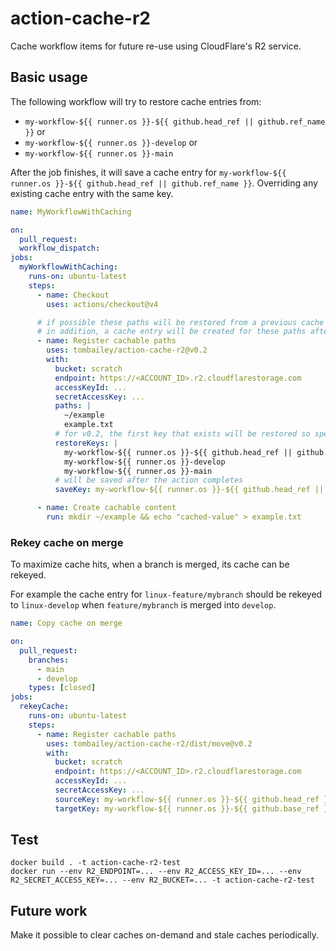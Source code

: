 # action-cache-r2

Cache workflow items for future re-use using CloudFlare's R2 service.

## Basic usage

The following workflow will try to restore cache entries from:

- `my-workflow-${{ runner.os }}-${{ github.head_ref || github.ref_name }}` or
- `my-workflow-${{ runner.os }}-develop` or
- `my-workflow-${{ runner.os }}-main`

After the job finishes, it will save a cache entry for `my-workflow-${{ runner.os }}-${{ github.head_ref || github.ref_name }}`. Overriding any existing cache entry with the same key.

```yaml
name: MyWorkflowWithCaching

on:
  pull_request:
  workflow_dispatch:
jobs:
  myWorkflowWithCaching:
    runs-on: ubuntu-latest
    steps:
      - name: Checkout
        uses: actions/checkout@v4

      # if possible these paths will be restored from a previous cache
      # in addition, a cache entry will be created for these paths after the job ends
      - name: Register cachable paths
        uses: tombailey/action-cache-r2@v0.2
        with:
          bucket: scratch
          endpoint: https://<ACCOUNT_ID>.r2.cloudflarestorage.com
          accessKeyId: ...
          secretAccessKey: ...
          paths: |
            ~/example
            example.txt
          # for v0.2, the first key that exists will be restored so specify keys in order of preference
          restoreKeys: |
            my-workflow-${{ runner.os }}-${{ github.head_ref || github.ref_name }}
            my-workflow-${{ runner.os }}-develop
            my-workflow-${{ runner.os }}-main
          # will be saved after the action completes
          saveKey: my-workflow-${{ runner.os }}-${{ github.head_ref || github.ref_name }}

      - name: Create cachable content
        run: mkdir ~/example && echo "cached-value" > example.txt
```

### Rekey cache on merge

To maximize cache hits, when a branch is merged, its cache can be rekeyed.

For example the cache entry for `linux-feature/mybranch` should be rekeyed to `linux-develop` when `feature/mybranch` is merged into `develop`.

```yaml
name: Copy cache on merge

on:
  pull_request:
    branches:
      - main
      - develop
    types: [closed]
jobs:
  rekeyCache:
    runs-on: ubuntu-latest
    steps:
      - name: Register cachable paths
        uses: tombailey/action-cache-r2/dist/move@v0.2
        with:
          bucket: scratch
          endpoint: https://<ACCOUNT_ID>.r2.cloudflarestorage.com
          accessKeyId: ...
          secretAccessKey: ...
          sourceKey: my-workflow-${{ runner.os }}-${{ github.head_ref }}
          targetKey: my-workflow-${{ runner.os }}-${{ github.base_ref }}
```

## Test

```shell
docker build . -t action-cache-r2-test
docker run --env R2_ENDPOINT=... --env R2_ACCESS_KEY_ID=... --env R2_SECRET_ACCESS_KEY=... --env R2_BUCKET=... -t action-cache-r2-test
```

## Future work

Make it possible to clear caches on-demand and stale caches periodically.

